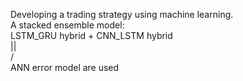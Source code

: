 Developing a trading strategy using machine learning. \
A stacked ensemble model: \
LSTM_GRU hybrid + CNN_LSTM hybrid \
||\
\/\
ANN error model are used
